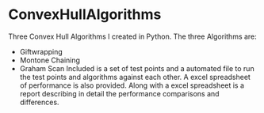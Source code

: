 # ConvexHullAlgorithms
Three Convex Hull Algorithms I created in Python. 
The three Algorithms are:
- Giftwrapping
- Montone Chaining
- Graham Scan
Included is a set of test points and a automated file to run the test points and algorithms against each other. 
A excel spreadsheet of performance is also provided.
Along with a excel spreadsheet is a report describing in detail the performance comparisons and differences.
